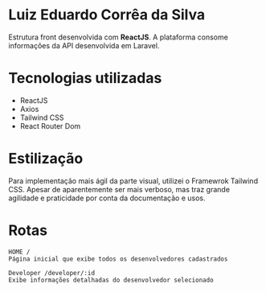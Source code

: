 # Luiz Eduardo Corrêa da Silva

Estrutura front desenvolvida com **ReactJS**. A plataforma consome informações da API desenvolvida em Laravel.

# Tecnologias utilizadas

- ReactJS
- Axios
- Tailwind CSS
- React Router Dom

# Estilização

Para implementação mais ágil da parte visual, utilizei o Framewrok Tailwind CSS.
Apesar de aparentemente ser mais verboso, mas traz grande agilidade e praticidade por conta da documentação e usos.

# Rotas

```
HOME /
Página inicial que exibe todos os desenvolvedores cadastrados
```

```
Developer /developer/:id
Exibe informações detalhadas do desenvolvedor selecionado
```
